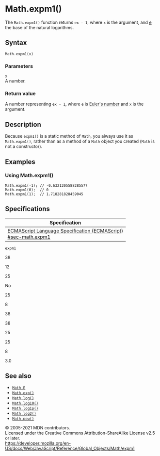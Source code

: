 # Math.expm1()

The `Math.expm1()` function returns `ex - 1`, where `x` is the argument, and [e](e) the base of the natural logarithms.

## Syntax

    Math.expm1(x)

### Parameters

`x`  
A number.

### Return value

A number representing `ex - 1`, where `e` is [Euler's number](e) and `x` is the argument.

## Description

Because `expm1()` is a static method of `Math`, you always use it as `Math.expm1()`, rather than as a method of a `Math` object you created (`Math` is not a constructor).

## Examples

### Using Math.expm1()

    Math.expm1(-1); // -0.6321205588285577
    Math.expm1(0);  // 0
    Math.expm1(1);  // 1.718281828459045

## Specifications

<table><thead><tr class="header"><th>Specification</th></tr></thead><tbody><tr class="odd"><td><a href="https://tc39.es/ecma262/#sec-math.expm1">ECMAScript Language Specification (ECMAScript)<br />
<span class="small">#sec-math.expm1</span></a></td></tr></tbody></table>

`expm1`

38

12

25

No

25

8

38

38

25

25

8

3.0

## See also

-   [`Math.E`](e)
-   [`Math.exp()`](exp)
-   [`Math.log()`](log)
-   [`Math.log10()`](log10)
-   [`Math.log1p()`](log1p)
-   [`Math.log2()`](log2)
-   [`Math.pow()`](pow)

© 2005-2021 MDN contributors.  
Licensed under the Creative Commons Attribution-ShareAlike License v2.5 or later.  
<a href="https://developer.mozilla.org/en-US/docs/Web/JavaScript/Reference/Global_Objects/Math/expm1" class="_attribution-link">https://developer.mozilla.org/en-US/docs/Web/JavaScript/Reference/Global_Objects/Math/expm1</a>
